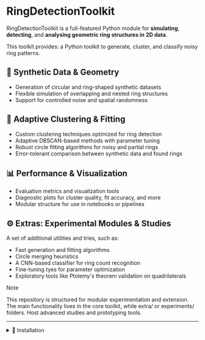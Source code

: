 # RingDetectionToolkit
RingDetectionToolkit is a full-featured Python module for **simulating**, **detecting**, and **analysing geometric ring structures in 2D data**.

This toolkit provides: a Python toolkit to generate, cluster, and classify noisy ring patterns.

## :triangular_ruler: Synthetic Data & Geometry 
- Generation of circular and ring-shaped synthetic datasets
- Flexible simulation of overlapping and nested ring structures
- Support for controlled noise and spatial randomness

## :bookmark_tabs: Adaptive Clustering & Fitting
- Custom clustering techniques optimized for ring detection
- Adaptive DBSCAN-based methods with parameter tuning
- Robust circle fitting algorithms for noisy and partial rings
- Error-tolerant comparison between synthetic data and found rings

## :bar_chart: Performance & Visualization
- Evaluation metrics and visualization tools
- Diagnostic plots for cluster quality, fit accuracy, and more
- Modular structure for use in notebooks or pipelines

## :gear: Extras: Experimental Modules & Studies
A set of additional utilities and tries, such as:
- Fast generation and fitting algorithms
- Circle merging heuristics
- A CNN-based classifier for ring count recognition
- Fine-tuning tyes for parameter optimization
- Exploratory tools like Ptolemy's theorem validation on quadrilaterals

> [!Note]
> This repository is structured for modular experimentation and extension.
The main functionality lives in the core toolkit, while extra/ or experiments/ folders.
Host advanced studies and prototyping tools.

---
<details>
<summary>🔧 Installation</summary>

```bash
git clone https://github.com/AlessandroFiorentino/RingDetectionToolkit.git
cd RingDetectionToolkit
pip install -r requirements.txt
```
